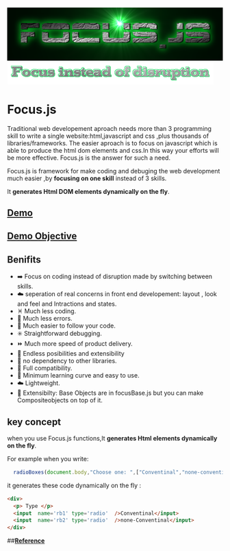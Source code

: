 ![FOCUS.JS](https://github.com/nhab/Focus/raw/master/Focus-logo.png "Focus.Js")
![]( https://github.com/nhab/Focus/blob/master/moto.png?raw=true "")

# Focus.js
Traditional web developement aproach needs more than 3 programming skill to write a single website:html,javascript
and css ,plus thousands of libraries/frameworks.
The easier aproach is to focus on javascript which is able to produce the html dom elements and css.In this way your efforts will be more effective. Focus.js is the answer for such a need.

Focus.js is framework for make coding and debuging the web development much easier ,by **focusing on one skill** instead of 3 skills.

It **generates Html DOM elements dynamically on the fly**.
## [**Demo**](https://nhab.github.io/Focus/demo.html "Demo") 
## [**Demo Objective**](https://nhab.github.io/Focus/demoObject.html "Demo objective") 
## Benifits
  - :arrow_right: Focus on coding instead of disruption made by switching between skills.
  - :cloud: seperation of real concerns in front end developement: layout , look and feel and Intractions and states.
  - :pisces: Much less coding.
  - :no_mobile_phones: Much less errors.
  - :repeat: Much easier to follow your code.
  - :eight_spoked_asterisk: Straightforward debugging.
  - :fast_forward: Much more speed of product delivery.
  - :diamond_shape_with_a_dot_inside: Endless posibilities and extensibility
  - :do_not_litter: no dependency to other libraries.
  - :closed_lock_with_key: Full compatibility.
  - :eyes: Minimum learning curve and easy to use.
  - :cloud: Lightweight.
  - :repeat: Extensibilty: Base Objects are in focusBase.js but you can make Compositeobjects on top of it.
  
## key concept
when you use Focus.js functions,It **generates Html elements dynamically on the fly**.

For example when you write:
```javascript
  radioBoxes(document.body,"Choose one: ",["Conventinal","none-conventional"]);
```

it generates these code dynamically on the fly :
```html
<div>
  <p> Type </p>
  <input  name='rb1' type='radio'  />Conventinal</input>
  <input  name='rb2' type='radio'  />none-Conventinal</input>
</div>
```
##[**Reference**](https://nhab.github.io/Focus/Reference-Objective.txt "Reference")
